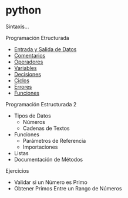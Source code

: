 # python
Sintaxis...

Programación Etructurada
- [Entrada y Salida de Datos](./structured/datos/data-input-output.py)
- [Comentarios](./structured/comentarios/comments.py)
- [Operadores](./structured/operadores/in.py)
- [Variables](./structured/variables/variables.py)
- [Decisiones](./structured/decisiones/decisiones.py)
- [Ciclos](./structured/ciclos/ciclos.py)
- [Errores](./structured/errores/errores.py)
- [Funciones](./structured/funciones/funciones.py)

Programación Estructurada 2
- Tipos de Datos
    - Números
    - Cadenas de Textos
- Funciones
    - Parámetros de Referencia
    - Importaciones
- Listas
- Documentación de Métodos

Ejercicios
- Validar si un Número es Primo
- Obtener Primos Entre un Rango de Números
